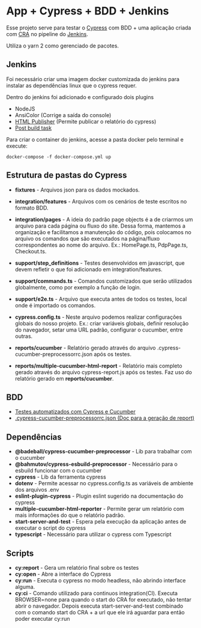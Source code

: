 # App + Cypress + BDD + Jenkins

Esse projeto serve para testar o [Cypress](https://www.cypress.io/) com BDD + uma aplicação criada com [CRA](https://create-react-app.dev/) no pipeline do [Jenkins](https://www.jenkins.io/).

Utiliza o yarn 2 como gerenciado de pacotes.

## Jenkins

Foi necessário criar uma imagem docker customizada do jenkins para instalar as dependências linux que o cypress requer.

Dentro do jenkins foi adicionado e configurado dois plugins

- NodeJS
- AnsiColor (Corrige a saída do console)
- [HTML Publisher](https://kailash-pathak.medium.com/execute-cypress-test-case-in-jenkin-with-integrating-mochawesome-report-ca5e91a5afc4) (Permite publicar o relatório do cypress)
- [Post build task](https://plugins.jenkins.io/postbuild-task/)

Para criar o container do jenkins, acesse a pasta docker pelo terminal e execute:

```
docker-compose -f docker-compose.yml up
```

## Estrutura de pastas do Cypress

- **fixtures** - Arquivos json para os dados mockados.

- **integration/features** - Arquivos com os cenários de teste escritos no formato BDD.

- **integration/pages** -
  A ideia do padrão page objects é a de criarmos um arquivo para cada página ou fluxo do site. Dessa forma, mantemos a organização e facilitamos a manutenção do código, pois colocamos no arquivo os comandos que são executados na página/fluxo correspondentes ao nome do arquivo.
  Ex.: HomePage.ts, PdpPage.ts, Checkout.ts.

- **support/step_definitions** - Testes desenvolvidos em javascript, que devem refletir o que foi adicionado em integration/features.

- **support/commands.ts** - Comandos customizados que serão utilizados globalmente, como por exemplo a função de login.

- **support/e2e.ts** - Arquivo que executa antes de todos os testes, local onde é importado os comandos.

- **cypress.config.ts** - Neste arquivo podemos realizar configurações globais do nosso projeto. Ex.: criar variáveis globais, definir resolução do navegador, setar uma URL padrão, configurar o cucumber, entre outras.

- **reports/cucumber** - Relatório gerado através do arquivo .cypress-cucumber-preprocessorrc.json após os testes.

- **reports/multiple-cucumber-html-report** - Relatório mais completo gerado através do arquivo cypress-report.js após os testes. Faz uso do relatório gerado em **reports/cucumber**.

## BDD

- [Testes automatizados com Cypress e Cucumber](https://cwi.com.br/blog/testes-automatizados-cypress-e-cucumber/)
- [.cypress-cucumber-preprocessorrc.json (Doc para a geração de report)](https://github.com/badeball/cypress-cucumber-preprocessor/blob/4120c63277bbc64d349e2bb518b32b6270da66a0/docs/configuration.md?plain=1#L52)

## Dependências

- **@badeball/cypress-cucumber-preprocessor** - Lib para trabalhar com o cucumber
- **@bahmutov/cypress-esbuild-preprocessor** - Necessário para o esbuild funcionar com o cucumber
- **cypress** - Lib da ferramenta cypress
- **dotenv** - Permite acessar no cypress.config.ts as variáveis de ambiente dos arquivos .env
- **eslint-plugin-cypress** - Plugin eslint sugerido na documentação do cypress
- **multiple-cucumber-html-reporter** - Permite gerar um relatório com mais informações do que o relatório padrão.
- **start-server-and-test** - Espera pela execução da aplicação antes de executar o script do cypress
- **typescript** - Necessário para utilizar o cypress com Typescript

## Scripts

- **cy:report** - Gera um relatório final sobre os testes
- **cy:open** - Abre a interface do Cypress
- **cy:run** - Executa o cypress no modo headless, não abrindo interface alguma.
- **cy:ci** - Comando utilizado para continuos integration(CI).
  Executa BROWSER=none para quando o start do CRA for executado, não tentar abrir o navegador. Depois executa start-server-and-test combinado com o comando start do CRA + a url que ele irá aguardar para então poder executar cy:run
